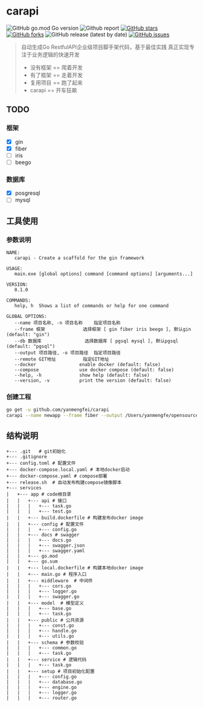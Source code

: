 # carapi

![GitHub go.mod Go version](https://img.shields.io/github/go-mod/go-version/yanmengfei/carapi)
![Github report](https://img.shields.io/badge/go%20report-A%2B-green)
[![GitHub stars](https://img.shields.io/github/stars/yanmengfei/carapi)](https://github.com/yanmengfei/carapi/stargazers)
[![GitHub forks](https://img.shields.io/github/forks/yanmengfei/carapi)](https://github.com/yanmengfei/carapi/network)
![GitHub release (latest by date)](https://img.shields.io/github/v/release/yanmengfei/carapi)
[![GitHub issues](https://img.shields.io/github/issues/yanmengfei/carapi)](https://github.com/yanmengfei/carapi/issues)


> 自动生成Go RestfulAPI企业级项目脚手架代码，基于最佳实践
> 真正实现专注于业务逻辑的快速开发
> - 没有框架 == 爬着开发
> - 有了框架 == 走着开发
> - 复用项目 == 跑了起来
> - carapi   == 开车狂飙

## TODO

### 框架

-[x] gin
-[x] fiber
-[ ] iris
-[ ] beego

### 数据库

-[x] posgresql
-[ ] mysql

## 工具使用

### 参数说明

```
NAME:
   carapi - Create a scaffold for the gin framework

USAGE:
   main.exe [global options] command [command options] [arguments...]

VERSION:
   0.1.0

COMMANDS:
   help, h  Shows a list of commands or help for one command

GLOBAL OPTIONS:
   --name 项目名称, -n 项目名称    指定项目名称
   --frame 框架              选择框架 [ gin fiber iris beego ], 默认gin (default: "gin")
   --db 数据库                选择数据库 [ pgsql mysql ], 默认pgsql (default: "pgsql")
   --output 项目路径, -o 项目路径  指定项目路径
   --remote GIT地址          指定GIT地址
   --docker                enable docker (default: false)
   --compose               use docker compose (default: false)
   --help, -h              show help (default: false)
   --version, -v           print the version (default: false)
```

### 创建工程

```bash
go get -u github.com/yanmengfei/carapi
carapi --name newapp --frame fiber --output /Users/yanmengfe/opensource --docker --compose
```

## 结构说明

```shell
+--- .git   # git初始化
+--- .gitignore
+--- config.toml # 配置文件
+--- docker-compose.local.yaml # 本地docker启动
+--- docker-compose.yaml # compose部署
+--- release.sh  # 自动发布构建compose镜像脚本
+--- services 
|   +--- app # code根目录
|   |   +--- api # 接口
|   |   |   +--- task.go
|   |   |   +--- test.go
|   |   +--- build.dockerfile # 构建发布docker image
|   |   +--- config # 配置文件
|   |   |   +--- config.go
|   |   +--- docs # swagger
|   |   |   +--- docs.go
|   |   |   +--- swagger.json
|   |   |   +--- swagger.yaml
|   |   +--- go.mod
|   |   +--- go.sum
|   |   +--- local.dockerfile # 构建本地docker image
|   |   +--- main.go # 程序入口
|   |   +--- middleware  # 中间件
|   |   |   +--- cors.go
|   |   |   +--- logger.go
|   |   |   +--- swagger.go
|   |   +--- model  # 模型定义
|   |   |   +--- base.go
|   |   |   +--- task.go
|   |   +--- public # 公共资源
|   |   |   +--- const.go
|   |   |   +--- handle.go
|   |   |   +--- utils.go
|   |   +--- schema # 参数校验
|   |   |   +--- common.go
|   |   |   +--- task.go
|   |   +--- service # 逻辑代码
|   |   |   +--- task.go
|   |   +--- setup # 项目初始化配置
|   |   |   +--- config.go
|   |   |   +--- database.go
|   |   |   +--- engine.go
|   |   |   +--- logger.go
|   |   |   +--- router.go
```
